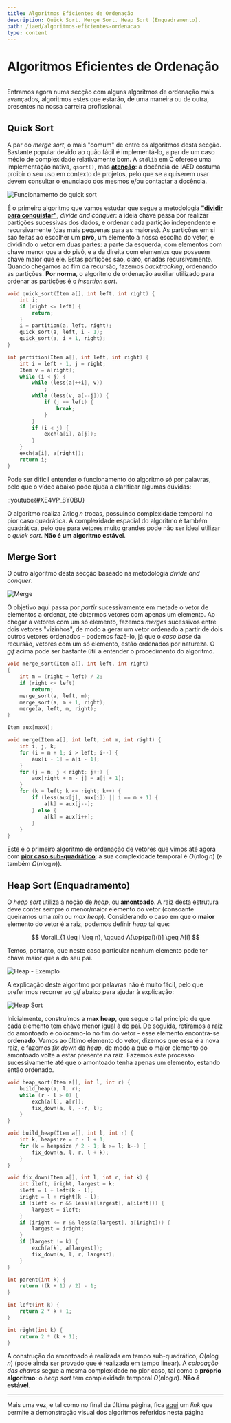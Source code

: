 ```yaml
---
title: Algoritmos Eficientes de Ordenação
description: Quick Sort. Merge Sort. Heap Sort (Enquadramento).
path: /iaed/algoritmos-eficientes-ordenacao
type: content
---
```


# Algoritmos Eficientes de Ordenação

```toc

```

Entramos agora numa secção com alguns algoritmos de ordenação mais avançados, algoritmos estes que estarão, de uma maneira ou de outra, presentes na nossa carreira profissional.

## Quick Sort

A par do _merge sort_, o mais "comum" de entre os algoritmos desta secção. Bastante popular devido ao quão fácil é implementá-lo, a par de um caso médio de complexidade relativamente bom. A `stdlib` em C oferece uma implementação nativa, `qsort()`, mas [**atenção**](color:red): a docência de IAED costuma proibir o seu uso em contexto de projetos, pelo que se a quiserem usar devem consultar o enunciado dos mesmos e/ou contactar a docência.

![Funcionamento do quick sort](./assets/0010-qsort.gif)

É o primeiro algoritmo que vamos estudar que segue a metodologia [**"dividir para conquistar"**](color:orange), _divide and conquer_: a ideia chave passa por realizar partições sucessivas dos dados, e ordenar cada partição independente e recursivamente (das mais pequenas para as maiores). As partições em si são feitas ao escolher um **pivô**, um elemento à nossa escolha do vetor, e dividindo o vetor em duas partes: a parte da esquerda, com elementos com chave menor que a do pivô, e a da direita com elementos que possuem chave maior que ele. Estas partições são, claro, criadas recursivamente. Quando chegamos ao fim da recursão, fazemos _backtracking_, ordenando as partições. **Por norma**, o algoritmo de ordenação auxiliar utilizado para ordenar as partições é o _insertion sort_.

```c
void quick_sort(Item a[], int left, int right) {
    int i;
    if (right <= left) {
        return;
    }
    i = partition(a, left, right);
    quick_sort(a, left, i - 1);
    quick_sort(a, i + 1, right);
}

int partition(Item a[], int left, int right) {
    int i = left - 1, j = right;
    Item v = a[right];
    while (i < j) {
        while (less(a[++i], v))
            ;
        while (less(v, a[--j])) {
            if (j == left) {
                break;
            }
        }
        if (i < j) {
            exch(a[i], a[j]);
        }
    }
    exch(a[i], a[right]);
    return i;
}
```

Pode ser difícil entender o funcionamento do algoritmo só por palavras, pelo que o vídeo abaixo pode ajuda a clarificar algumas dúvidas:

::youtube{#XE4VP_8Y0BU}

O algoritmo realiza $2n\log{n}$ trocas, possuindo complexidade temporal no pior caso quadrática. A complexidade espacial do algoritmo é também quadrática, pelo que para vetores muito grandes pode não ser ideal utilizar o _quick sort_. **Não é um algoritmo estável**.

## Merge Sort

O outro algoritmo desta secção baseado na metodologia _divide and conquer_.

![Merge](./assets/0010-merge-sort.gif)

O objetivo aqui passa por _partir_ sucessivamente em metade o vetor de elementos a ordenar, até obtermos vetores com apenas um elemento. Ao chegar a vetores com um só elemento, fazemos _merges_ sucessivos entre dois vetores "vizinhos", de modo a gerar um vetor ordenado a partir de dois outros vetores ordenados - podemos fazê-lo, já que o _caso base_ da recursão, vetores com um só elemento, estão ordenados por natureza. O _gif_ acima pode ser bastante útil a entender o procedimento do algoritmo.

```c
void merge_sort(Item a[], int left, int right)
{
    int m = (right + left) / 2;
    if (right <= left)
        return;
    merge_sort(a, left, m);
    merge_sort(a, m + 1, right);
    merge(a, left, m, right);
}

Item aux[maxN];

void merge(Item a[], int left, int m, int right) {
    int i, j, k;
    for (i = m + 1; i > left; i--) {
        aux[i - 1] = a[i - 1];
    }
    for (j = m; j < right; j++) {
        aux[right + m - j] = a[j + 1];
    }
    for (k = left; k <= right; k++) {
        if (less(aux[j], aux[i]) || i == m + 1) {
            a[k] = aux[j--];
        } else {
            a[k] = aux[i++];
        }
    }
}
```

Este é o primeiro algoritmo de ordenação de vetores que vimos até agora com [**pior caso sub-quadrático**](color:green): a sua complexidade temporal é $O(n\log{n})$ (e também $\Omega(n\log{n})$).

## Heap Sort (Enquadramento)

O _heap sort_ utiliza a noção de _heap_, ou **amontoado**. A raiz desta estrutura deve conter sempre o menor/maior elemento do vetor (consoante queiramos uma _min_ ou _max heap_). Considerando o caso em que o **maior** elemento do vetor é a raiz, podemos definir _heap_ tal que:

$$
\forall_{1 \leq i \leq n}, \qquad A[\op{pai}(i)] \geq A[i]
$$

Temos, portanto, que neste caso particular nenhum elemento pode ter chave maior que a do seu pai.

![Heap - Exemplo](./assets/0010-min-max-heap.png#dark=3)

A explicação deste algoritmo por palavras não é muito fácil, pelo que preferimos recorrer ao _gif_ abaixo para ajudar à explicação:

![Heap Sort](./assets/0010-heap.gif#dark=3)

Inicialmente, construímos a **max heap**, que segue o tal princípio de que cada elemento tem chave menor igual à do pai. De seguida, retiramos a raiz do amontoado e colocamo-lo no fim do vetor - esse elemento encontra-se **ordenado**. Vamos ao último elemento do vetor, dizemos que essa é a nova raiz, e fazemos _fix down_ da _heap_, de modo a que o maior elemento do amontoado volte a estar presente na raiz. Fazemos este processo sucessivamente até que o amontoado tenha apenas um elemento, estando então ordenado.

```c
void heap_sort(Item a[], int l, int r) {
    build_heap(a, l, r);
    while (r - l > 0) {
        exch(a[l], a[r]);
        fix_down(a, l, --r, l);
    }
}

void build_heap(Item a[], int l, int r) {
    int k, heapsize = r - l + 1;
    for (k = heapsize / 2 - 1; k >= l; k--) {
        fix_down(a, l, r, l + k);
    }
}

void fix_down(Item a[], int l, int r, int k) {
    int ileft, iright, largest = k;
    ileft = l + left(k - l);
    iright = l + right(k - l);
    if (ileft <= r && less(a[largest], a[ileft])) {
        largest = ileft;
    }
    if (iright <= r && less(a[largest], a[iright])) {
        largest = iright;
    }
    if (largest != k) {
        exch(a[k], a[largest]);
        fix_down(a, l, r, largest);
    }
}

int parent(int k) {
    return ((k + 1) / 2) - 1;
}

int left(int k) {
    return 2 * k + 1;
}

int right(int k) {
    return 2 * (k + 1);
}
```

A construção do amontoado é realizada em tempo sub-quadrático, $O(n \log{n})$ (pode ainda ser provado que é realizada em tempo linear). A _colocação das chaves_ segue a mesma complexidade no pior caso, tal como o **próprio algoritmo**: o _heap sort_ tem complexidade temporal $O(n\log{n})$. **Não é estável**.

---

Mais uma vez, e tal como no final da última página, fica [aqui](https://gonque.github.io/sorting-algos) um _link_ que permite a demonstração visual dos algoritmos referidos nesta página
